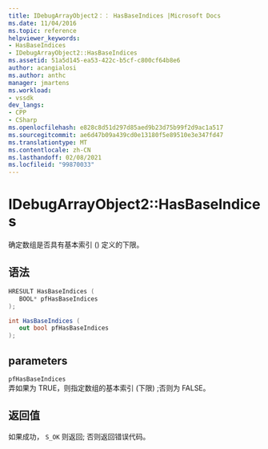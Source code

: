 ```yaml
---
title: IDebugArrayObject2：： HasBaseIndices |Microsoft Docs
ms.date: 11/04/2016
ms.topic: reference
helpviewer_keywords:
- HasBaseIndices
- IDebugArrayObject2::HasBaseIndices
ms.assetid: 51a5d145-ea53-422c-b5cf-c800cf64b8e6
author: acangialosi
ms.author: anthc
manager: jmartens
ms.workload:
- vssdk
dev_langs:
- CPP
- CSharp
ms.openlocfilehash: e828c8d51d297d85aed9b23d75b99f2d9ac1a517
ms.sourcegitcommit: ae6d47b09a439cd0e13180f5e89510e3e347fd47
ms.translationtype: MT
ms.contentlocale: zh-CN
ms.lasthandoff: 02/08/2021
ms.locfileid: "99870033"
---
```

# <a name="idebugarrayobject2hasbaseindices"></a>IDebugArrayObject2::HasBaseIndices
确定数组是否具有基本索引 () 定义的下限。

## <a name="syntax"></a>语法

```cpp
HRESULT HasBaseIndices (
   BOOL* pfHasBaseIndices
);
```

```csharp
int HasBaseIndices (
   out bool pfHasBaseIndices
);
```

## <a name="parameters"></a>parameters
`pfHasBaseIndices`\
弄如果为 TRUE，则指定数组的基本索引 (下限) ;否则为 FALSE。

## <a name="return-value"></a>返回值
 如果成功， `S_OK` 则返回; 否则返回错误代码。
